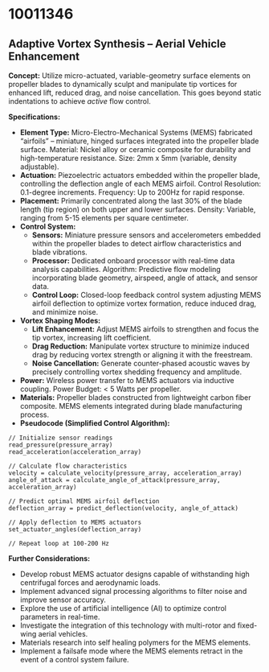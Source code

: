 # 10011346

## Adaptive Vortex Synthesis – Aerial Vehicle Enhancement

**Concept:** Utilize micro-actuated, variable-geometry surface elements on propeller blades to dynamically sculpt and manipulate tip vortices for enhanced lift, reduced drag, and noise cancellation. This goes beyond static indentations to achieve *active* flow control.

**Specifications:**

*   **Element Type:** Micro-Electro-Mechanical Systems (MEMS) fabricated “airfoils” – miniature, hinged surfaces integrated into the propeller blade surface. Material: Nickel alloy or ceramic composite for durability and high-temperature resistance. Size: 2mm x 5mm (variable, density adjustable).
*   **Actuation:** Piezoelectric actuators embedded within the propeller blade, controlling the deflection angle of each MEMS airfoil. Control Resolution: 0.1-degree increments. Frequency: Up to 200Hz for rapid response.
*   **Placement:** Primarily concentrated along the last 30% of the blade length (tip region) on both upper and lower surfaces. Density: Variable, ranging from 5-15 elements per square centimeter.
*   **Control System:**
    *   **Sensors:** Miniature pressure sensors and accelerometers embedded within the propeller blades to detect airflow characteristics and blade vibrations.
    *   **Processor:** Dedicated onboard processor with real-time data analysis capabilities. Algorithm: Predictive flow modeling incorporating blade geometry, airspeed, angle of attack, and sensor data.
    *   **Control Loop:** Closed-loop feedback control system adjusting MEMS airfoil deflection to optimize vortex formation, reduce induced drag, and minimize noise.
*   **Vortex Shaping Modes:**
    *   **Lift Enhancement:** Adjust MEMS airfoils to strengthen and focus the tip vortex, increasing lift coefficient.
    *   **Drag Reduction:** Manipulate vortex structure to minimize induced drag by reducing vortex strength or aligning it with the freestream.
    *   **Noise Cancellation:** Generate counter-phased acoustic waves by precisely controlling vortex shedding frequency and amplitude.
*   **Power:** Wireless power transfer to MEMS actuators via inductive coupling. Power Budget: < 5 Watts per propeller.
*   **Materials:** Propeller blades constructed from lightweight carbon fiber composite. MEMS elements integrated during blade manufacturing process.
*   **Pseudocode (Simplified Control Algorithm):**

```
// Initialize sensor readings
read_pressure(pressure_array)
read_acceleration(acceleration_array)

// Calculate flow characteristics
velocity = calculate_velocity(pressure_array, acceleration_array)
angle_of_attack = calculate_angle_of_attack(pressure_array, acceleration_array)

// Predict optimal MEMS airfoil deflection
deflection_array = predict_deflection(velocity, angle_of_attack)

// Apply deflection to MEMS actuators
set_actuator_angles(deflection_array)

// Repeat loop at 100-200 Hz
```

**Further Considerations:**

*   Develop robust MEMS actuator designs capable of withstanding high centrifugal forces and aerodynamic loads.
*   Implement advanced signal processing algorithms to filter noise and improve sensor accuracy.
*   Explore the use of artificial intelligence (AI) to optimize control parameters in real-time.
*   Investigate the integration of this technology with multi-rotor and fixed-wing aerial vehicles.
*   Materials research into self healing polymers for the MEMS elements.
*   Implement a failsafe mode where the MEMS elements retract in the event of a control system failure.
